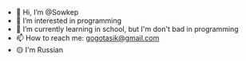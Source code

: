- 👋 Hi, I’m @Sowkep
- 👀 I’m interested in programming
- 🌱 I’m currently learning in school, but I'm don't bad in programming
- 📫 How to reach me:
gogotasik@gmail.com
- 🟡 I'm Russian

<!---
Sowkep/Sowkep is a ✨ special ✨ repository because its `README.md` (this file) appears on your GitHub profile.
You can click the Preview link to take a look at your changes.
--->
